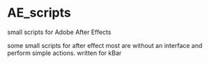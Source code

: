 # AE_scripts
small scripts for Adobe After Effects

some small scripts for after effect
most are without an interface and perform simple actions. written for kBar
